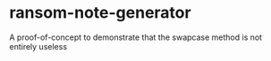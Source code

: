 ransom-note-generator
=====================

A proof-of-concept to demonstrate that the swapcase method is not entirely useless

